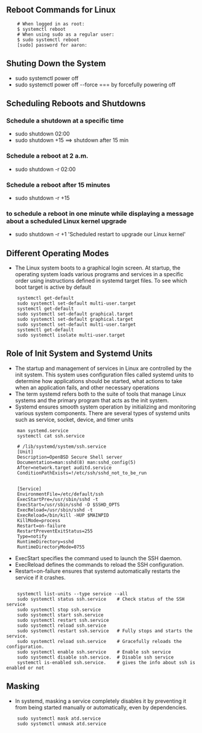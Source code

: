 ## Reboot Commands for Linux
```
    # When logged in as root:
    $ systemctl reboot
    # When using sudo as a regular user:
    $ sudo systemctl reboot
    [sudo] password for aaron:
```
## Shuting Down the System
* sudo systemctl power off  
* sudo systemctl power off  --force === by forcefully powering off

## Scheduling Reboots and Shutdowns 
### Schedule a shutdown at a specific time
* sudo shutdown 02:00 
* sudo shutdown +15 ==> shutdown after 15 min
### Schedule a reboot at 2 a.m.
* sudo shutdown -r 02:00
### Schedule a reboot after 15 minutes
* sudo shutdown -r +15

### to schedule a reboot in one minute while displaying a message about a scheduled Linux kernel upgrade
* sudo shutdown -r +1 'Scheduled restart to upgrade our Linux kernel' 

## Different Operating Modes
* The Linux system boots to a graphical login screen. At startup, the operating system loads various programs and services in a specific order using instructions defined in systemd target files. To see which boot target is active by default

```
    systemctl get-default
    sudo systemctl set-default multi-user.target
    systemctl get-default 
    sudo systemctl set-default graphical.target 
    sudo systemctl set-default graphical.target 
    sudo systemctl set-default multi-user.target
    systemctl get-default 
    sudo systemctl isolate multi-user.target 
```

## Role of Init System and Systemd Units
* The startup and management of services in Linux are controlled by the init system. This system uses configuration files called systemd units to determine how applications should be started, what actions to take when an application fails, and other necessary operations
* The term systemd refers both to the suite of tools that manage Linux systems and the primary program that acts as the init system.
* Systemd ensures smooth system operation by initializing and monitoring various system components. There are several types of systemd units such as service, socket, device, and timer units
```
    man systemd.service
    systemctl cat ssh.service

    # /lib/systemd/system/ssh.service
    [Unit]
    Description=OpenBSD Secure Shell server
    Documentation=man:sshd(8) man:sshd_config(5)
    After=network.target auditd.service
    ConditionPathExists=!/etc/ssh/sshd_not_to_be_run


    [Service]
    EnvironmentFile=/etc/default/ssh
    ExecStartPre=/usr/sbin/sshd -t
    ExecStart=/usr/sbin/sshd -D $SSHD_OPTS
    ExecReload=/usr/sbin/sshd -t
    ExecReload=/bin/kill -HUP $MAINPID
    KillMode=process
    Restart=on-failure
    RestartPreventExitStatus=255
    Type=notify
    RuntimeDirectory=sshd
    RuntimeDirectoryMode=0755
```

* ExecStart specifies the command used to launch the SSH daemon.
* ExecReload defines the commands to reload the SSH configuration.
* Restart=on-failure ensures that systemd automatically restarts the service if it crashes.

```
    
    systemctl list-units --type service --all
    sudo systemctl status ssh.service    # Check status of the SSH service
    sudo systemctl stop ssh.service
    sudo systemctl start ssh.service
    sudo systemctl restart ssh.service
    sudo systemctl reload ssh.service
    sudo systemctl restart ssh.service   # Fully stops and starts the service.
    sudo systemctl reload ssh.service    # Gracefully reloads the configuration.
    sudo systemctl enable ssh.service    # Enable ssh service
    sudo systemctl disable ssh.service.  # Disable ssh service
    systemctl is-enabled ssh.service.    # gives the info about ssh is enabled or not
```
## Masking
* In systemd, masking a service completely disables it by preventing it from being started manually or automatically, even by dependencies.
```
    sudo systemctl mask atd.service
    sudo systemctl unmask atd.service
```



